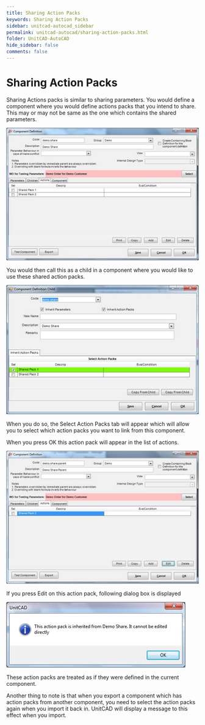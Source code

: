 ```yaml
---
title: Sharing Action Packs
keywords: Sharing Action Packs
sidebar: unitcad-autocad_sidebar
permalink: unitcad-autocad/sharing-action-packs.html
folder: UnitCAD-AutoCAD
hide_sidebar: false
comments: false
---
```

# Sharing Action Packs

Sharing Actions packs is similar to sharing parameters. You would define a component where you would define actions packs that you intend to share. This may or may not be same as the one which contains the shared parameters.

![](/images/sharing-action-comp-def.jpg)

You would then call this as a child in a component where you would like to use these shared action packs.

![](/images/sharing-action-comp-def-child.jpg)

When you do so, the Select Action Packs tab will appear which will allow you to select which action packs you want to link from this component.

When you press OK this action pack will appear in the list of actions.

![](/images/sharing-action-comp-definition.jpg)

If you press Edit on this action pack, following dialog box is displayed

![](/images/sharing-action-unitcad.png)

These action packs are treated as if they were defined in the current component.

Another thing to note is that when you export a component which has action packs from another component, you need to select the action packs again when you import it back in. UnitCAD will display a message to this effect when you import.
